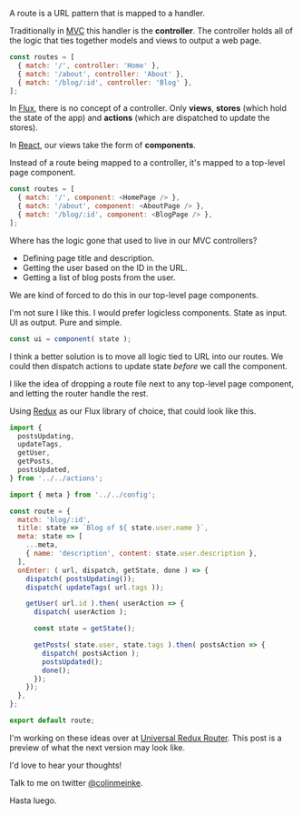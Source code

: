 A route is a URL pattern that is mapped to a handler.

Traditionally in
[MVC](https://en.wikipedia.org/wiki/Model%E2%80%93view%E2%80%93controller)
this handler is the **controller**. The controller holds all
of the logic that ties together models and views to output a
web page.

```js
const routes = [
  { match: '/', controller: 'Home' },
  { match: '/about', controller: 'About' },
  { match: '/blog/:id', controller: 'Blog' },
];
```

In [Flux](https://facebook.github.io/flux), there is no concept
of a controller. Only **views**, **stores** (which hold the
state of the app) and **actions** (which are dispatched to
update the stores).

In [React](http://facebook.github.io/react), our views take the
form of **components**.

Instead of a route being mapped to a controller, it's mapped
to a top-level page component.

```js
const routes = [
  { match: '/', component: <HomePage /> },
  { match: '/about', component: <AboutPage /> },
  { match: '/blog/:id', component: <BlogPage /> },
];
```

Where has the logic gone that used to live in our MVC
controllers?

- Defining page title and description.
- Getting the user based on the ID in the URL.
- Getting a list of blog posts from the user.

We are kind of forced to do this in our top-level page
components.

I'm not sure I like this. I would prefer logicless components.
State as input. UI as output. Pure and simple.

```js
const ui = component( state );
```

I think a better solution is to move all logic tied to URL
into our routes. We could then dispatch actions to update
state *before* we call the component.

I like the idea of dropping a route file next to any top-level
page component, and letting the router handle the rest.

Using [Redux](http://redux.js.org) as our Flux library of
choice, that could look like this.

```js
import {
  postsUpdating,
  updateTags,
  getUser,
  getPosts,
  postsUpdated,
} from '../../actions';

import { meta } from '../../config';

const route = {
  match: 'blog/:id',
  title: state => `Blog of ${ state.user.name }`,
  meta: state => [
    ...meta,
    { name: 'description', content: state.user.description },
  ],
  onEnter: ( url, dispatch, getState, done ) => {
    dispatch( postsUpdating());
    dispatch( updateTags( url.tags ));

    getUser( url.id ).then( userAction => {
      dispatch( userAction );

      const state = getState();

      getPosts( state.user, state.tags ).then( postsAction => {
        dispatch( postsAction );
        postsUpdated();
        done();
      });
    });
  },
};

export default route;
```

I'm working on these ideas over at
[Universal Redux Router](https://github.com/colinmeinke/universal-redux-router).
This post is a preview of what the next version may look like.

I'd love to hear your thoughts!

Talk to me on twitter
[@colinmeinke](https://twitter.com/colinmeinke).

Hasta luego.
